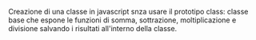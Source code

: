 Creazione di una classe in javascript snza usare il prototipo class: classe base che espone le funzioni di somma, sottrazione, moltiplicazione e divisione salvando i risultati all'interno della classe.
